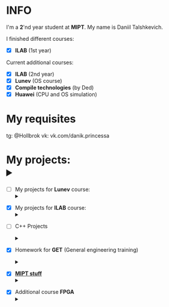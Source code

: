 # INFO

I'm a __2__'nd year student at __MIPT__. My name is Daniil Talshkevich.

I finished different courses:
- [X] __ILAB__ (1st year)

Current additional courses:

- [X] __ILAB__ (2nd year)
- [X] __Lunev__ (OS course)
- [X] __Compile technologies__ (by Ded)
- [X] __Huawei__ (CPU and OS simulation)

# My requisites

tg: @Hollbrok
vk: vk.com/danik.princessa

# My projects: <details><summary></summary>
- [ ] My projects for __Lunev__ course:<details><summary></summary>
    - [ ] __1 semestr__: <details><summary></summary>
        - [x] [__Warm-up tasks__](https://bit.ly/3jRGi9Y)
        - [ ] [__FIFO__](https://bit.ly/3yQWZGB)
        - [ ] [__UNKNOWN__]()
        </details>
    - [ ] __2 semestr__ <details><summary></summary>
      	- [ ] __UNKNOWN__
    </details>
</details>

- [X] My projects for __ILAB__ course:<details><summary></summary>
    - [X] __1 semestr__: <details><summary></summary>
        - [X] [__Solve Square Equation__](https://github.com/Hollbrok/SolveSquare)
        - [X] [__Onegin__](https://github.com/Hollbrok/Onegin)
        - [X] [__Stack__](https://github.com/Hollbrok/STACK)
        </details>
    - [X] __2 semestr__ <details><summary></summary>
        - [X] [__CPU__](https://github.com/Hollbrok/CPU_C_VERSION)
        - [X] [__Stack_cpp__](https://github.com/Hollbrok/Stack_cpp_version)
        - [X] [__CPU_cpp__](https://github.com/Hollbrok/CPU_Cpp_version) 
        - [X] [__Calculator__](https://github.com/Hollbrok/v.2-of-calculator)
        - [X] [__List__ / pointers version](https://github.com/Hollbrok/List) (C++ version)
        - [X] [__Akinator__](https://github.com/Hollbrok/Akinator)
        - [X] [__RayCasting__](https://github.com/Hollbrok/Raytracing)
        - [X] [__Differentiator__](https://github.com/Hollbrok/Differentiator)
        - [X] [__Programming language__](https://github.com/Hollbrok/Prog-Lang)
    </details>
</details>
 
- [ ] C++ Projects <details><summary></summary>
    - [X] [__Akinator__(graphical version)](https://github.com/Hollbrok/AkinatorGraphical)
	- [X] [__RayCasting__](https://github.com/Hollbrok/Raytracing)
	- [ ] [__MIPT-Pacman__](https://github.com/Hollbrok/MIPT-Pacman) (in progress)
	</details>

- [X] Homework for __GET__ (General engineering training)<details><summary></summary>
    - [X] [Libre Office](https://github.com/Hollbrok/test-rep/tree/master/LibreOffice)
    - [X] [MATLAB](https://github.com/Hollbrok/test-rep/tree/master/MATLAB)
    - [X] [Git](https://github.com/Hollbrok/test-rep/tree/master/Git)
    - [X] [GPIO](https://github.com/Hollbrok/Raspberry/tree/main/GPIO)
    - [X] [DAC](https://github.com/Hollbrok/Raspberry/tree/main/DAC)
    - [X] [ADC](https://github.com/Hollbrok/Raspberry/tree/main/ADC)
    - [X] [Capacitor (final project)](https://github.com/Hollbrok/Raspberry/tree/main/Capacitor)
</details>

- [X] [__MIPT stuff__](https://github.com/Hollbrok/MIPT_STUFF) <details><summary></summary>
	- [X] [LABS](https://github.com/Hollbrok/MIPT_STUFF)	<details><summary></summary>
		- [X] [1'st semestr](https://github.com/Hollbrok/MIPT_STUFF/tree/main/labs%201%20sem)
		- [X] [2'nd semestr](https://github.com/Hollbrok/MIPT_STUFF/tree/main/labs%202%20sem)
		</details>
	- [X] [lectures made with Latex of Znamenskaya L.N. 2 semester](https://github.com/Panterrich/Matan_2_semester)	
	</details>
    
</details>

- [X] Additional course __FPGA__ <details><summary></summary>
    - [X] [Critical path]()
    - [X] [D-latch, SR-latch, D-flipflop](https://github.com/Hollbrok/Verilog/tree/main/homework%201)
    - [X] [four-segment indicator + counter](https://github.com/Hollbrok/Verilog/tree/main/homework%202)
    - [X] [Gray counter with ROM](https://github.com/Hollbrok/Verilog/tree/main/homework%203)
    - [X] [Resynchronizer of clocks domains](https://github.com/Hollbrok/Verilog/tree/main/Lab1)
</details>

</details>



<!---

</br>

<a href="https://github.com/Hollbrok/CPU_cpp_version">
  <img align="center" src="https://github-readme-stats.vercel.app/api/pin/?username=Hollbrok&repo=CPU_cpp_version&theme=synthwave"/>
</a>
<a href="https://github.com/Hollbrok/CPU_C_VERSION">
  <img align="center" src="https://github-readme-stats.vercel.app/api/pin/?username=Hollbrok&repo=CPU_C_VERSION&theme=synthwave"/>
</a>
<a href="https://github.com/Hollbrok/STACK">
  <img align="center" src="https://github-readme-stats.vercel.app/api/pin/?username=Hollbrok&repo=STACK&theme=synthwave"/>
</a>
<a href="https://github.com/Hollbrok/Stack_cpp_version">
  <img align="center" src="https://github-readme-stats.vercel.app/api/pin/?username=Hollbrok&repo=Stack_cpp_version&theme=synthwave"/>
</a>
<a href="https://github.com/Hollbrok/v.2-of-calculator">
  <img align="center" src="https://github-readme-stats.vercel.app/api/pin/?username=Hollbrok&repo=v.2-of-calculator&theme=synthwave"/>
</a>
<a href="https://www.youtube.com/watch?v=bfNJHxZ8GYU&ab_channel=%D0%9D%D0%BE%D0%B2%D1%8B%D0%B9%D0%9C%D0%B8%D1%80-NewWorld">
  <img align="center" src="https://github-readme-stats.vercel.app/api/top-langs/?username=Hollbrok&theme=synthwave"/>
</a>
<a href="https://www.youtube.com/watch?v=bfNJHxZ8GYU&ab_channel=%D0%9D%D0%BE%D0%B2%D1%8B%D0%B9%D0%9C%D0%B8%D1%80-NewWorld">
  <img align="center" src="https://github-readme-stats.vercel.app/api?username=Hollbrok&&show_icons=true&theme=synthwave" />
</a>

-->


